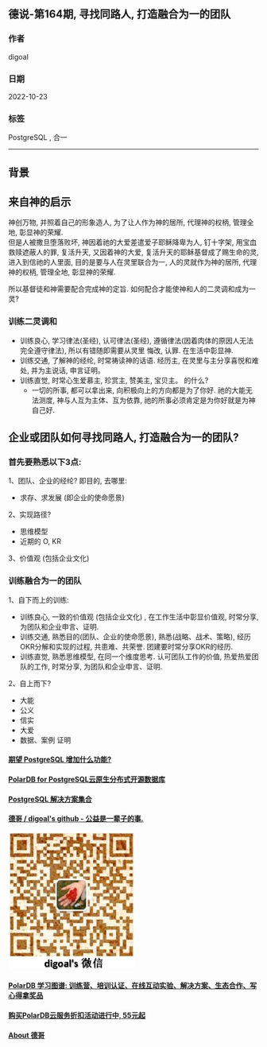 ## 德说-第164期, 寻找同路人, 打造融合为一的团队     
      
### 作者      
digoal      
      
### 日期      
2022-10-23      
      
### 标签      
PostgreSQL , 合一       
      
----      
      
## 背景    
  
  
## 来自神的启示  
神创万物, 并照着自己的形象造人, 为了让人作为神的居所, 代理神的权柄, 管理全地, 彰显神的荣耀.    
但是人被撒旦堕落败坏, 神因着祂的大爱差遣爱子耶稣降卑为人, 钉十字架, 用宝血救赎遮蔽人的罪, 复活升天, 又因着神的大爱, 复活升天的耶稣基督成了赐生命的灵, 进入到信祂的人里面, 目的是要与人在灵里联合为一, 人的灵就作为神的居所, 代理神的权柄, 管理全地, 彰显神的荣耀.    
  
所以基督徒和神需要配合完成神的定旨. 如何配合才能使神和人的二灵调和成为一灵?   
  
### 训练二灵调和     
- 训练良心, 学习律法(圣经), 认可律法(圣经), 遵循律法(因着肉体的原因人无法完全遵守律法), 所以有错随即需要从灵里 悔改, 认罪.  在生活中彰显神.      
- 训练交通, 了解神的经纶, 时常祷读神的话语. 经历主, 在灵里与主分享喜悦和难处, 并为主说话, 申言证明。  
- 训练直觉, 时常心生爱慕主, 珍赏主, 赞美主, 宝贝主。 的什么? 
    - 一切的所事, 都可以拿出来, 向积极向上的方向都是为了你好.   祂的大能无法测度, 神与人互为主体、互为依靠, 祂的所事必须肯定是为你好就是为神自己好.  
  
  
  
## 企业或团队如何寻找同路人, 打造融合为一的团队?   
  
### 首先要熟悉以下3点:   
  
1、团队、企业的经纶? 即目的, 去哪里:   
- 求存、求发展 (即企业的使命愿景)    
  
2、实现路径?   
- 思维模型    
- 近期的 O, KR     
  
3、价值观  (包括企业文化)   
  
  
### 训练融合为一的团队   
  
1、自下而上的训练:   
- 训练良心, 一致的价值观  (包括企业文化)  ,  在工作生活中彰显价值观, 时常分享, 为团队和企业申言、证明.     
- 训练交通, 熟悉目的(团队、企业的使命愿景), 熟悉(战略、战术、策略), 经历OKR分解和实现的过程, 共患难、共荣誉.  团建要时常分享OKR的经历.   
- 训练直觉, 熟悉思维模型, 在同一个维度思考. 认可团队工作的价值, 热爱热爱团队的工作, 时常分享, 为团队和企业申言、证明.     
  
2、自上而下?  
- 大能  
- 公义  
- 信实  
- 大爱  
- 数据、案例 证明   
  
  
#### [期望 PostgreSQL 增加什么功能?](https://github.com/digoal/blog/issues/76 "269ac3d1c492e938c0191101c7238216")
  
  
#### [PolarDB for PostgreSQL云原生分布式开源数据库](https://github.com/ApsaraDB/PolarDB-for-PostgreSQL "57258f76c37864c6e6d23383d05714ea")
  
  
#### [PostgreSQL 解决方案集合](https://yq.aliyun.com/topic/118 "40cff096e9ed7122c512b35d8561d9c8")
  
  
#### [德哥 / digoal's github - 公益是一辈子的事.](https://github.com/digoal/blog/blob/master/README.md "22709685feb7cab07d30f30387f0a9ae")
  
  
![digoal's wechat](../pic/digoal_weixin.jpg "f7ad92eeba24523fd47a6e1a0e691b59")
  
  
#### [PolarDB 学习图谱: 训练营、培训认证、在线互动实验、解决方案、生态合作、写心得拿奖品](https://www.aliyun.com/database/openpolardb/activity "8642f60e04ed0c814bf9cb9677976bd4")
  
  
#### [购买PolarDB云服务折扣活动进行中, 55元起](https://www.aliyun.com/activity/new/polardb-yunparter?userCode=bsb3t4al "e0495c413bedacabb75ff1e880be465a")
  
  
#### [About 德哥](https://github.com/digoal/blog/blob/master/me/readme.md "a37735981e7704886ffd590565582dd0")
  

